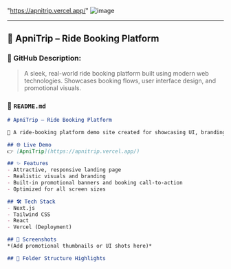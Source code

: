 "https://apnitrip.vercel.app/"
![image](https://github.com/user-attachments/assets/2fd83913-97d9-411a-95ce-4d97d4480a02)


---

## 📝 ApniTrip – Ride Booking Platform

### 🔗 GitHub Description:
> A sleek, real-world ride booking platform built using modern web technologies. Showcases booking flows, user interface design, and promotional visuals.

### 📄 `README.md`
```md
# ApniTrip — Ride Booking Platform

🚗 A ride-booking platform demo site created for showcasing UI, branding, and user interaction concepts in a realistic app-like environment.

## 🌐 Live Demo
👉 [ApniTrip](https://apnitrip.vercel.app/)

## ✨ Features
- Attractive, responsive landing page
- Realistic visuals and branding
- Built-in promotional banners and booking call-to-action
- Optimized for all screen sizes

## 🛠️ Tech Stack
- Next.js
- Tailwind CSS
- React
- Vercel (Deployment)

## 📸 Screenshots
*(Add promotional thumbnails or UI shots here)*

## 📂 Folder Structure Highlights
